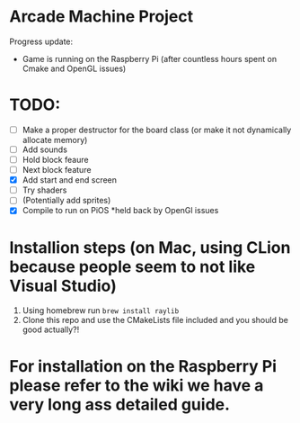 # Arcade Machine Project

Progress update:
- Game is running on the Raspberry Pi (after countless hours spent on Cmake and OpenGL issues)

# TODO:
- [ ] Make a proper destructor for the board class (or make it not dynamically allocate memory)
- [ ] Add sounds
- [ ] Hold block feaure
- [ ] Next block feature
- [x] Add start and end screen
- [ ] Try shaders
- [ ] (Potentially add sprites)
- [x] Compile to run on PiOS *held back by OpenGl issues

# Installion steps (on Mac, using CLion because people seem to not like Visual Studio)

1. Using homebrew run `brew install raylib`
2. Clone this repo and use the CMakeLists file included and you should be good actually?!

# For installation on the Raspberry Pi please refer to the wiki we have a very long ass detailed guide.

